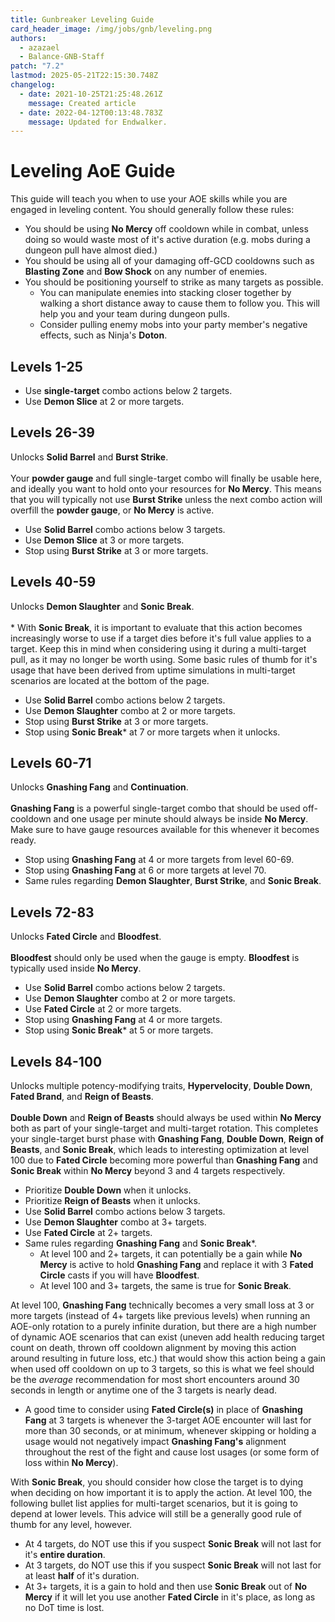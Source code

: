 ```yaml
---
title: Gunbreaker Leveling Guide
card_header_image: /img/jobs/gnb/leveling.png
authors:
  - azazael
  - Balance-GNB-Staff
patch: "7.2"
lastmod: 2025-05-21T22:15:30.748Z
changelog:
  - date: 2021-10-25T21:25:48.261Z
    message: Created article
  - date: 2022-04-12T00:13:48.783Z
    message: Updated for Endwalker.
---
```

# Leveling AoE  Guide

This guide will teach you when to use your AOE skills while you are engaged in leveling content. You should generally follow these rules:
- You should be using **No Mercy** off cooldown while in combat, unless doing so would waste most of it's active duration (e.g. mobs during a dungeon pull have almost died.)
- You should be using all of your damaging off-GCD cooldowns such as **Blasting Zone** and **Bow Shock** on any number of enemies.
- You should be positioning yourself to strike as many targets as possible.
  - You can manipulate enemies into stacking closer together by walking a short distance away to cause them to follow you. This will help you and your team during dungeon pulls.
  - Consider pulling enemy mobs into your party member's negative effects, such as Ninja's **Doton**.

## __Levels 1-25__
- Use **single-target** combo actions below 2 targets.
- Use **Demon Slice** at 2 or more targets.

## __Levels 26-39__
Unlocks **Solid Barrel** and **Burst Strike**.</br>
</br> Your **powder gauge** and full single-target combo will finally be usable here, and ideally you want to hold onto your resources for **No Mercy**. This means that you will typically not use **Burst Strike** unless the next combo action will overfill the **powder gauge**, or **No Mercy** is active.
- Use **Solid Barrel** combo actions below 3 targets.
- Use **Demon Slice** at 3 or more targets.
- Stop using **Burst Strike** at 3 or more targets.

## __Levels 40-59__
Unlocks **Demon Slaughter** and **Sonic Break**.</br>
</br> \* With **Sonic Break**, it is important to evaluate that this action becomes increasingly worse to use if a target dies before it's full value applies to a target. Keep this in mind when considering using it during a multi-target pull, as it may no longer be worth using. Some basic rules of thumb for it's usage that have been derived from uptime simulations in multi-target scenarios are located at the bottom of the page.
- Use **Solid Barrel** combo actions below 2 targets.
- Use **Demon Slaughter** combo at 2 or more targets.
- Stop using **Burst Strike** at 3 or more targets.
- Stop using **Sonic Break*** at 7 or more targets when it unlocks.

## __Levels 60-71__
Unlocks **Gnashing Fang** and **Continuation**.</br>
</br> **Gnashing Fang** is a powerful single-target combo that should be used off-cooldown and one usage per minute should always be inside **No Mercy**. Make sure to have gauge resources available for this whenever it becomes ready.
- Stop using **Gnashing Fang** at 4 or more targets from level 60-69.
- Stop using **Gnashing Fang** at 6 or more targets at level 70.
- Same rules regarding **Demon Slaughter**, **Burst Strike**, and **Sonic Break**.

## __Levels 72-83__
Unlocks **Fated Circle** and **Bloodfest**.</br>
</br> **Bloodfest** should only be used when the gauge is empty. **Bloodfest** is typically used inside **No Mercy**.
- Use **Solid Barrel** combo actions below 2 targets.
- Use **Demon Slaughter** combo at 2 or more targets.
- Use **Fated Circle** at 2 or more targets.
- Stop using **Gnashing Fang** at 4 or more targets.
- Stop using **Sonic Break*** at 5 or more targets.

## __Levels 84-100__
Unlocks multiple potency-modifying traits, **Hypervelocity**, **Double Down**, **Fated Brand**, and **Reign of Beasts**.</br>
</br> **Double Down** and **Reign of Beasts** should always be used within **No Mercy** both as part of your single-target and multi-target rotation. This completes your single-target burst phase with **Gnashing Fang**, **Double Down**, **Reign of Beasts**, and **Sonic Break**, which leads to interesting optimization at level 100 due to **Fated Circle** becoming more powerful than **Gnashing Fang** and **Sonic Break** within **No Mercy** beyond 3 and 4 targets respectively.
- Prioritize **Double Down** when it unlocks.
- Prioritize **Reign of Beasts** when it unlocks.
- Use **Solid Barrel** combo actions below 3 targets.
- Use **Demon Slaughter** combo at 3+ targets.
- Use **Fated Circle** at 2+ targets.
- Same rules regarding **Gnashing Fang** and **Sonic Break***.
  - At level 100 and 2+ targets, it can potentially be a gain while **No Mercy** is active to hold **Gnashing Fang** and replace it with 3 **Fated Circle** casts if you will have **Bloodfest**.
  - At level 100 and 3+ targets, the same is true for **Sonic Break**.

At level 100, **Gnashing Fang** technically becomes a very small loss at 3 or more targets (instead of 4+ targets like previous levels) when running an AOE-only rotation to a purely infinite duration, but there are a high number of dynamic AOE scenarios that can exist (uneven add health reducing target count on death, thrown off cooldown alignment by moving this action around resulting in future loss, etc.) that would show this action being a gain when used off cooldown on up to 3 targets, so this is what we feel should be the *average* recommendation for most short encounters around 30 seconds in length or anytime one of the 3 targets is nearly dead.
  - A good time to consider using **Fated Circle(s)** in place of **Gnashing Fang** at 3 targets is whenever the 3-target AOE encounter will last for more than 30 seconds, or at minimum, whenever skipping or holding a usage would not negatively impact **Gnashing Fang's** alignment throughout the rest of the fight and cause lost usages (or some form of loss within﻿ **No Mercy**).


With **Sonic Break**, you should consider how close the target is to dying when deciding on how important it is to apply the action. At level 100, the following bullet list applies for multi-target scenarios, but it is going to depend at lower levels. This advice will still be a generally good rule of thumb for any level, however.
- At 4 targets, do NOT use this if you suspect **Sonic Break** will not last for it's **entire duration**.
- At 3 targets, do NOT use this if you suspect﻿ **Sonic Break** will not last for at least **half** of it's duration.
- At 3+ targets, it is a gain to hold and then use﻿ **Sonic Break** out of **No Mercy** if it will let you use another﻿ **Fated Circle** in it's place, as long as no DoT time is lost.